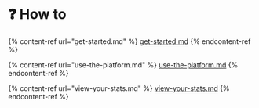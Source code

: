 # ❓ How to

{% content-ref url="get-started.md" %}
[get-started.md](get-started.md)
{% endcontent-ref %}

{% content-ref url="use-the-platform.md" %}
[use-the-platform.md](use-the-platform.md)
{% endcontent-ref %}

{% content-ref url="view-your-stats.md" %}
[view-your-stats.md](view-your-stats.md)
{% endcontent-ref %}
